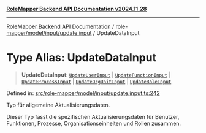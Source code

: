 [**RoleMapper Backend API Documentation v2024.11.28**](../../../../../README.md)

***

[RoleMapper Backend API Documentation](../../../../../modules.md) / [role-mapper/model/input/update.input](../README.md) / UpdateDataInput

# Type Alias: UpdateDataInput

> **UpdateDataInput**: [`UpdateUserInput`](UpdateUserInput.md) \| [`UpdateFunctionInput`](UpdateFunctionInput.md) \| [`UpdateProcessInput`](UpdateProcessInput.md) \| [`UpdateOrgUnitInput`](UpdateOrgUnitInput.md) \| [`UpdateRoleInput`](UpdateRoleInput.md)

Defined in: [src/role-mapper/model/input/update.input.ts:242](https://github.com/FlowCraft-AG/RoleMapper/blob/64577d705cc4c579b4cd41d48895a5fa1f3b9249/backend/src/role-mapper/model/input/update.input.ts#L242)

Typ für allgemeine Aktualisierungsdaten.

Dieser Typ fasst die spezifischen Aktualisierungsdaten für Benutzer,
Funktionen, Prozesse, Organisationseinheiten und Rollen zusammen.
